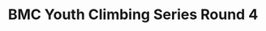 ---
layout: post
title: BMC Youth Climbing Series Round 4
month: March
venue: TBC
time: Westway
link: https://www.thebmc.co.uk/bmc-youth-climbing-series-2019
---